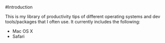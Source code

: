 #Introduction

This is my library of productivity tips of different operating systems and dev tools/packages that I often use. It currently includes the following:

* Mac OS X
* Safari

